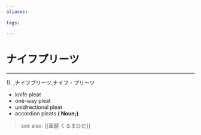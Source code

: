```yaml
---
aliases:
    
tags:
    
---
```


# ナイフプリーツ
---
1).
,ナイフプリーツ,ナイフ・プリーツ

- knife pleat
- one-way pleat
- unidirectional pleat
- accordion pleats
**( Noun;)**
> see also:  [[車襞 くるまひだ]]
            
